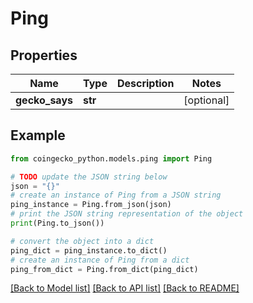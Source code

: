 # Ping


## Properties

Name | Type | Description | Notes
------------ | ------------- | ------------- | -------------
**gecko_says** | **str** |  | [optional] 

## Example

```python
from coingecko_python.models.ping import Ping

# TODO update the JSON string below
json = "{}"
# create an instance of Ping from a JSON string
ping_instance = Ping.from_json(json)
# print the JSON string representation of the object
print(Ping.to_json())

# convert the object into a dict
ping_dict = ping_instance.to_dict()
# create an instance of Ping from a dict
ping_from_dict = Ping.from_dict(ping_dict)
```
[[Back to Model list]](../README.md#documentation-for-models) [[Back to API list]](../README.md#documentation-for-api-endpoints) [[Back to README]](../README.md)


